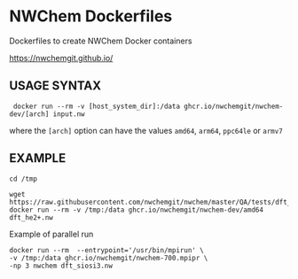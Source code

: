 # NWChem Dockerfiles
Dockerfiles to create NWChem Docker containers

https://nwchemgit.github.io/


## USAGE SYNTAX

```
 docker run --rm -v [host_system_dir]:/data ghcr.io/nwchemgit/nwchem-dev/[arch] input.nw
```
where the `[arch]` option can have the values `amd64`, `arm64`, `ppc64le` or `armv7`
## EXAMPLE

```
cd /tmp

wget https://raw.githubusercontent.com/nwchemgit/nwchem/master/QA/tests/dft_he2+/dft_he2+.nw
docker run --rm -v /tmp:/data ghcr.io/nwchemgit/nwchem-dev/amd64 dft_he2+.nw
```
Example of parallel run

```
docker run --rm  --entrypoint='/usr/bin/mpirun' \
-v /tmp:/data ghcr.io/nwchemgit/nwchem-700.mpipr \
-np 3 nwchem dft_siosi3.nw
```

